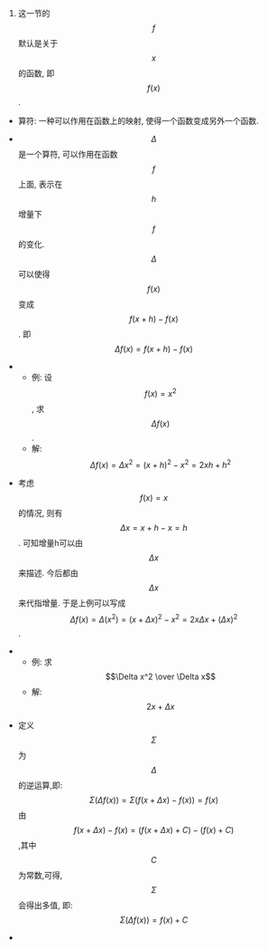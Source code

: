 1. 这一节的 $$f$$ 默认是关于 $$x$$ 的函数, 即 $$f(x)$$.
*  算符: 一种可以作用在函数上的映射, 使得一个函数变成另外一个函数.
*  $$\Delta$$ 是一个算符, 可以作用在函数 $$f$$ 上面, 表示在$$h$$ 增量下 $$f$$ 的变化. $$\Delta$$可以使得$$f(x)$$变成$$f(x+h)-f(x)$$. 即
$$
\Delta f(x)=f(x+h)-f(x)
$$

* - 例: 设$$f(x)=x^2$$, 求$$\Delta f(x)$$.
  - 解: $$\Delta f(x)=\Delta x^2 = (x+h)^2-x^2=2x h+h^2$$
  
* 考虑$$f(x)=x$$的情况, 则有$$\Delta x = x+h-x=h$$. 可知增量h可以由$$\Delta x$$来描述. 今后都由$$\Delta x$$来代指增量. 于是上例可以写成$$\Delta f(x)=\Delta (x^2) = (x+\Delta x)^2-x^2=2x\Delta x+(\Delta x)^2$$.

* - 例: 求$$\Delta x^2 \over \Delta x$$
  - 解: $$2x+\Delta x $$
* 定义$$\Sigma$$为$$\Delta$$的逆运算,即:
$$
\Sigma (\Delta f(x))=\Sigma (f(x+\Delta x)-f(x))=f(x)
$$
由$$f(x+\Delta x)-f(x)=(f(x+\Delta x)+C)-(f(x)+C)$$,其中$$C$$为常数,可得, $$\Sigma$$会得出多值, 即:
$$
\Sigma (\Delta f(x))=f(x)+C
$$

* 

